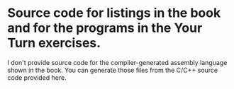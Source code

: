 # Source code for listings in the book and for the programs in the **Your Turn** exercises.

I don't provide source code for the compiler-generated assembly language shown in the book. You can generate those files from the C/C++ source code provided here.

